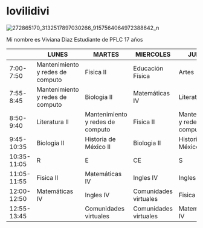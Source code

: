 # Iovilidivi
![272865170_3132517897030266_9157564064972388642_n](https://user-images.githubusercontent.com/99945127/154785683-132ce951-6688-42fb-af4e-45391420d0a3.png)


Mi nombre es Viviana Diaz
Estudiante de PFLC
17 años


|             | LUNES                            | MARTES                           | MIERCOLES             | JUEVES                           | VIERNES               |
|-------------|----------------------------------|----------------------------------|-----------------------|----------------------------------|-----------------------|
| 7:00-7:50   | Mantenimiento y redes de computo | Fisica II                        | Educación Física      | Artes                            | Biologia II           |
| 7:55-8:45   | Mantenimiento y redes de computo | Biologia II                      | Matemáticas IV        | Literatura II                    | Fisica II             |
| 8:50-9:40   | Literatura II                    | Mantenimiento y redes de computo | Fisica II             | Mantenimiento y redes de computo | Matemáticas IV        |
| 9:45-10:35  | Biologia II                      | Historia de México II            | Biologia II           | Historia de México II            | Literatura II         |
| 10:35-11:05 | R                                | E                                | CE                    | S                                | O                     |
| 11:05-11:55 | Fisica II                        | Matemáticas IV                   | Ingles IV             | Ingles IV                        | Historia de México II |
| 12:00-12:50 | Matemáticas IV                   | Ingles IV                        | Comunidades virtuales | Fisica II                        |                       |
| 12:55-13:45 |                                  | Comunidades virtuales            | Comunidades virtuales | Matemáticas IV                   |                       |
